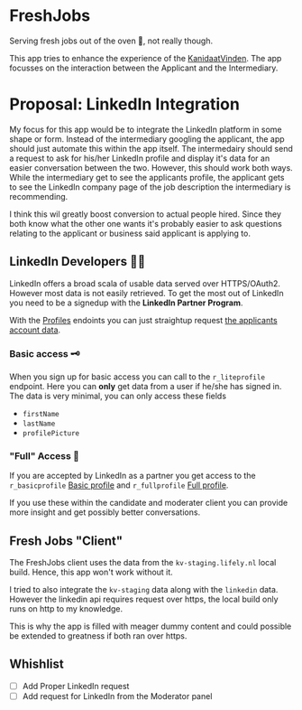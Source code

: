 # FreshJobs

Serving fresh jobs out of the oven 🥖, not really though.

This app tries to enhance the experience of the [KanidaatVinden](https://kv-staging.lifely.nl).
The app focusses on the interaction between the Applicant and the Intermediary.

# Proposal: LinkedIn Integration
My focus for this app would be to integrate the LinkedIn platform in some shape or form.
Instead of the intermediary googling the applicant, the app should just automate this within the app itself.
The intermedairy should send a request to ask for his/her LinkedIn profile and display it's data for an easier conversation between the two.
However, this should work both ways.
While the intermediary get to see the applicants profile, the applicant gets to see the LinkedIn company page of the job description the intermediary is recommending.

I think this wil greatly boost conversion to actual people hired.
Since they both know what the other one wants it's probably easier to ask questions relating to the applicant or business said applicant is applying to.

## LinkedIn Developers 👨‍💻

LinkedIn offers a broad scala of usable data served over HTTPS/OAuth2. However most data is not easily retrieved.
To get the most out of LinkedIn you need to be a signedup with the **LinkedIn Partner Program**.

With the [Profiles](https://docs.microsoft.com/en-us/linkedin/shared/references/v2/profile) endoints you can just straightup request [the applicants account data](https://docs.microsoft.com/en-us/linkedin/shared/integrations/people/profile-api?context=linkedin/consumer/context#retrieve-other-members-profile).

### Basic access 🗝

When you sign up for basic access you can call to the `r_liteprofile` endpoint.
Here you can **only** get data from a user if he/she has signed in.
The data is very minimal, you can only access these fields

- `firstName`
- `lastName`
- `profilePicture`

### "Full" Access 🔑

If you are accepted by LinkedIn as a partner you get access to the `r_basicprofile` [Basic profile](https://docs.microsoft.com/en-us/linkedin/shared/references/v2/profile/basic-profile?context=linkedin/consumer/context) and `r_fullprofile` [Full profile](https://docs.microsoft.com/en-us/linkedin/shared/references/v2/profile/full-profile?context=linkedin/consumer/context).

If you use these within the candidate and moderater client you can provide more insight and get possibly better conversations.

## Fresh Jobs "Client"

The FreshJobs client uses the data from the `kv-staging.lifely.nl` local build.
Hence, this app won't work without it.

I tried to also integrate the `kv-staging` data along with the `linkedin` data. However the linkedin api requires request over https, the local build only runs on http to my knowledge.

This is why the app is filled with meager dummy content and could possible be extended to greatness if both ran over https.

## Whishlist

- [ ] Add Proper LinkedIn request
- [ ] Add request for LinkedIn from the Moderator panel 